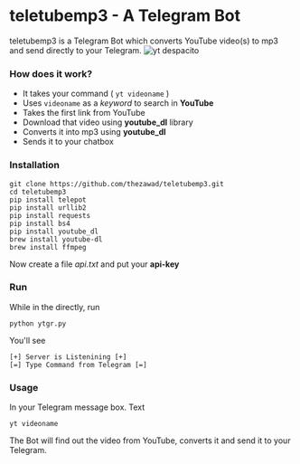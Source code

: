 # teletubemp3 - A Telegram Bot

teletubemp3 is a Telegram Bot which converts YouTube video(s) to mp3 and send directly to your Telegram.
![yt despacito](https://raw.githubusercontent.com/thezawad/teletubemp3/master/screenshot.png)
### How does it work?

* It takes your command ( `yt videoname` )
* Uses `videoname` as a *keyword* to search in **YouTube**
* Takes the first link from YouTube
* Download that video using **youtube_dl** library
* Converts it into mp3 using **youtube_dl**
* Sends it to your chatbox

### Installation
```
git clone https://github.com/thezawad/teletubemp3.git
cd teletubemp3
pip install telepot
pip install urllib2
pip install requests
pip install bs4
pip install youtube_dl
brew install youtube-dl
brew install ffmpeg
```
Now create a file *api.txt* and put your **api-key**

### Run
While in the directly, run

`python ytgr.py`

You'll see 
```
[+] Server is Listenining [+]
[=] Type Command from Telegram [=]
```

### Usage
In your Telegram message box. Text

`yt videoname`

The Bot will find out the video from YouTube, converts it and send it to your Telegram.
